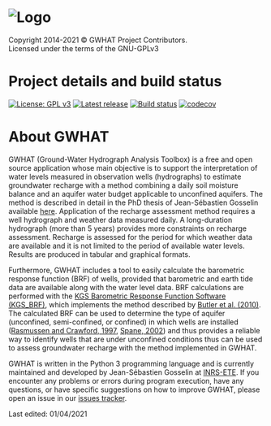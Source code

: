 ![Logo](https://github.com/jnsebgosselin/WHAT/blob/master/Images/WHAT_banner_lowres(150).png)
====
Copyright 2014-2021 © GWHAT Project Contributors.<br>
Licensed under the terms of the GNU-GPLv3

# Project details and build status

[![License: GPL v3](https://img.shields.io/badge/License-GPL%20v3-blue.svg)](./LICENSE)
[![Latest release](https://img.shields.io/github/release/jnsebgosselin/gwhat.svg)](https://github.com/jnsebgosselin/gwhat/releases)
[![Build status](https://ci.appveyor.com/api/projects/status/7f2sr3ccd807ydjc/branch/master?svg=true)](https://ci.appveyor.com/project/jnsebgosselin/gwhat/branch/master)
[![codecov](https://codecov.io/gh/jnsebgosselin/gwhat/branch/master/graph/badge.svg)](https://codecov.io/gh/jnsebgosselin/gwhat)

# About GWHAT

GWHAT (Ground-Water Hydrograph Analysis Toolbox) is a free and open source
application whose main objective is to support the interpretation of
water levels measured in observation wells (hydrographs) to estimate
groundwater recharge with a method combining a daily soil moisture balance
and an aquifer water budget applicable to unconfined aquifers.
The method is described in detail in the PhD thesis of Jean-Sébastien Gosselin
available [here](http://espace.inrs.ca/id/eprint/5122/). Application of the
recharge assessment method requires a well hydrograph and weather data
measured daily. A long-duration hydrograph (more than 5 years) provides
more constraints on recharge assessment. Recharge is assessed for the
period for which weather data are available and it is not limited to
the period of available water levels. Results are produced in tabular
and graphical formats.

Furthermore, GWHAT includes a tool to easily calculate the barometric
response function (BRF) of wells, provided that barometric and
earth tide data are available along with the water level data.
BRF calculations are performed with the
[KGS Barometric Response Function Software (KGS_BRF)](http://www.kgs.ku.edu/HighPlains/OHP/index_program/brf.html),
which implements the method described by
[Butler et al. (2010)](https://ngwa.onlinelibrary.wiley.com/doi/10.1111/j.1745-6584.2010.00768.x).
The calculated BRF can be used to determine the type of aquifer
(unconfined, semi-confined, or confined) in which wells are installed
([Rasmussen and Crawford, 1997](https://ngwa.onlinelibrary.wiley.com/doi/10.1111/j.1745-6584.1997.tb00111.x),
[Spane, 2002](https://agupubs.onlinelibrary.wiley.com/doi/full/10.1029/2001wr000701))
and thus provides a reliable way to identify wells that are under unconfined
conditions thus can be used to assess groundwater recharge with the
method implemented in GWHAT.

GWHAT is written in the Python 3 programming language and is currently
maintained and developed by Jean-Sébastien Gosselin at
[INRS-ETE](http://ete.inrs.ca/). If you encounter any problems or
errors during program execution, have any questions, or have specific
suggestions on how to improve GWHAT, please open an issue in our
[issues tracker](https://github.com/jnsebgosselin/gwhat/issues).

Last edited: 01/04/2021
